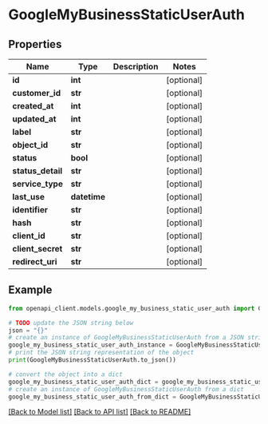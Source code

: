 # GoogleMyBusinessStaticUserAuth


## Properties

Name | Type | Description | Notes
------------ | ------------- | ------------- | -------------
**id** | **int** |  | [optional] 
**customer_id** | **str** |  | [optional] 
**created_at** | **int** |  | [optional] 
**updated_at** | **int** |  | [optional] 
**label** | **str** |  | [optional] 
**object_id** | **str** |  | [optional] 
**status** | **bool** |  | [optional] 
**status_detail** | **str** |  | [optional] 
**service_type** | **str** |  | [optional] 
**last_use** | **datetime** |  | [optional] 
**identifier** | **str** |  | [optional] 
**hash** | **str** |  | [optional] 
**client_id** | **str** |  | [optional] 
**client_secret** | **str** |  | [optional] 
**redirect_uri** | **str** |  | [optional] 

## Example

```python
from openapi_client.models.google_my_business_static_user_auth import GoogleMyBusinessStaticUserAuth

# TODO update the JSON string below
json = "{}"
# create an instance of GoogleMyBusinessStaticUserAuth from a JSON string
google_my_business_static_user_auth_instance = GoogleMyBusinessStaticUserAuth.from_json(json)
# print the JSON string representation of the object
print(GoogleMyBusinessStaticUserAuth.to_json())

# convert the object into a dict
google_my_business_static_user_auth_dict = google_my_business_static_user_auth_instance.to_dict()
# create an instance of GoogleMyBusinessStaticUserAuth from a dict
google_my_business_static_user_auth_from_dict = GoogleMyBusinessStaticUserAuth.from_dict(google_my_business_static_user_auth_dict)
```
[[Back to Model list]](../README.md#documentation-for-models) [[Back to API list]](../README.md#documentation-for-api-endpoints) [[Back to README]](../README.md)



